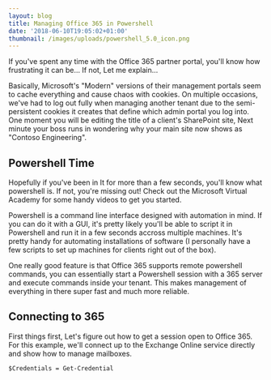 ```yaml
---
layout: blog
title: Managing Office 365 in Powershell
date: '2018-06-10T19:05:02+01:00'
thumbnail: /images/uploads/powershell_5.0_icon.png
---
```

If you've spent any time with the Office 365 partner portal, you'll know how frustrating it can be... If not, Let me explain... 

Basically, Microsoft's "Modern" versions of their management portals seem to cache everything and cause chaos with cookies. On multiple occasions, we've had to log out fully when managing another tenant due to the semi-persistent cookies it creates that define which admin portal you log into. One moment you will be editing the title of a client's SharePoint site, Next minute your boss runs in wondering why your main site now shows as "Contoso Engineering". 

## Powershell Time

Hopefully if you've been in It for more than a few seconds, you'll know what powershell is. If not, you're missing out! Check out the Microsoft Virtual Academy for some handy videos to get you started. 

Powershell is a command line interface designed with automation in mind. If you can do it with a GUI, it's pretty likely you'll be able to script it in Powershell and run it in a few seconds accross multiple machines. It's pretty handy for automating installations of software (I personally have a few scripts to set up machines for clients right out of the box). 

One really good feature is that Office 365 supports remote powershell commands, you can essentially start a Powershell session with a 365 server and execute commands inside your tenant. This makes management of everything in there super fast and much more reliable. 

## Connecting to 365

First things first, Let's figure out how to get a session open to Office 365. For this example, we'll connect up to the Exchange Online service directly and show how to manage mailboxes. 

```
$Credentials = Get-Credential
```
